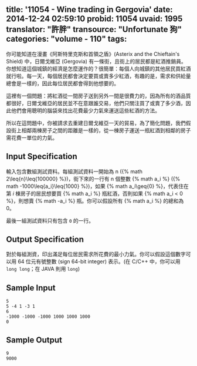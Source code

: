 title: '11054 - Wine trading in Gergovia'
date: 2014-12-24 02:59:10
probid: 11054
uvaid: 1995
translator: "許胖"
transource: "Unfortunate 狗"
categories: "volume - 110"
tags:
---

你可能知道在漫畫《阿斯特里克斯和首領之盾》(Asterix and the Chieftain's Shield) 中，日爾戈維亞 (Gergovia) 有一條街，且街上的居民都是紅酒推銷員。你想知道這個城鎮的經濟是怎麼運作的？很簡單：每個人向城鎮的其他居民買紅酒就行啦。每一天，每個居民都會決定要買或賣多少紅酒，有趣的是，需求和供給量總會是一樣的，因此每位居民都會得到他想要的。

這裡有一個問題：將紅酒從一間房子送到另外一間是很費力的，因為所有的酒品質都很好，日爾戈維亞的居民並不在意跟誰交易，他們只關注買了或賣了多少酒，因此他們會用聰明的腦袋來找出花費最少力氣來運送這些紅酒的方法。

所以在這問題中，你被請求去重建日爾戈維亞一天的貿易，為了簡化問題，我們假設街上相鄰兩棟房子之間的距離是一樣的，從一棟房子運送一瓶紅酒到相鄰的房子需花費一單位的力氣。

<!-- more -->

## Input Specification ##

輸入包含數組測試資料。每組測試資料一開始為 n ({% math 2\leq{n}\leq{100000} %})，街下來的一行有 n 個整數 {% math a_i %} ({% math -1000\leq{a_i}\leq{1000} %})，如果 {% math a_i\geq{0} %}，代表住在第 *i* 棟房子的居民想要買 {% math a_i %} 瓶紅酒，否則如果 {% math a_i < 0 %}，則想賣 {% math -a_i %} 瓶。你可以假設所有 {% math a_i %} 的總和為 0。

最後一組測試資料只有包含 `0` 的一行。

## Output Specification ##

對於每組測資，印出滿足每位居民需求所花費的最小力氣。你可以假設這個數字可以用 64 位元有號整數 (sign 64-bit integer) 表示。(在 C/C++ 中，你可以用 `long long`；在 JAVA 則用 `long`)

## Sample Input ##

	5
	5 -4 1 -3 1
	6
	-1000 -1000 -1000 1000 1000 1000
	0

## Sample Output ##

	9
	9000